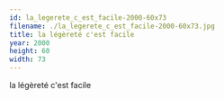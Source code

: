 ```yaml
---
id: la_legerete_c_est_facile-2000-60x73
filename: ./la_legerete_c_est_facile-2000-60x73.jpg
title: la légèreté c'est facile
year: 2000
height: 60
width: 73
---
```


la légèreté c'est facile
